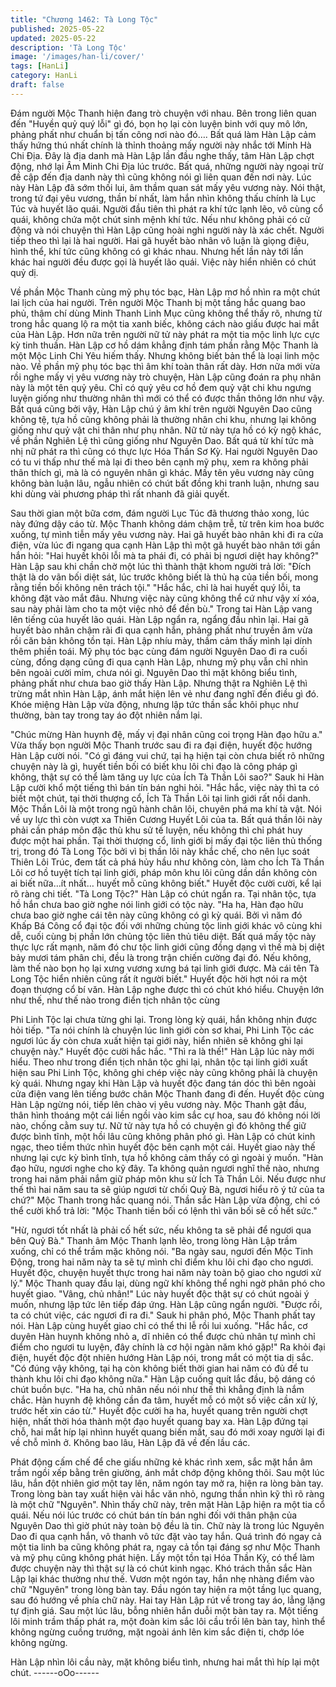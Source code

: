 ```yaml
---
title: "Chương 1462: Tà Long Tộc"
published: 2025-05-22
updated: 2025-05-22
description: 'Tà Long Tộc'
image: '/images/han-li/cover/'
tags: [HanLi]
category: HanLi
draft: false
---
```


Đám người Mộc Thanh hiện đang trò chuyện với nhau.
Bên trong liên quan đến "Huyền quỷ quý lỗi" gì đó, bọn họ lại còn
luyện binh với quy mô lớn, phảng phất như chuẩn bị tấn công nơi
nào đó….
Bất quá làm Hàn Lập cảm thấy hứng thú nhất chính là thỉnh
thoảng mấy người này nhắc tới Minh Hà Chi Địa.
Đây là địa danh mà Hàn Lập lần đầu nghe thấy, tâm Hàn Lập chợt
động, nhớ lại Âm Minh Chi Địa lúc trước.
Bất quá, những người này ngoại trừ đề cập đến địa danh này thì
cũng không nói gì liên quan đến nơi này.
Lúc này Hàn Lập đã sớm thối lui, âm thầm quan sát mấy yêu
vương này.
Nói thật, trong tứ đại yêu vương, thần bí nhất, làm hắn nhìn
không thấu chính là Lục Túc và huyết lão quái.
Người đầu tiên thì phát ra khí tức lạnh lẽo, vô cùng cổ quái,
không chứa một chút sinh mệnh khí tức. Nếu như không phải có
cử động và nói chuyện thì Hàn Lập cũng hoài nghi người này là
xác chết.
Người tiếp theo thì lại là hai người.
Hai gã huyết bào nhân vô luận là giọng điệu, hình thể, khí tức
cũng không có gì khác nhau. Nhưng hết lần này tới lần khác hai
người đều được gọi là huyết lão quái.
Việc này hiển nhiên có chút quỷ dị.

Về phần Mộc Thanh cùng mỹ phụ tóc bạc, Hàn Lập mơ hồ nhìn
ra một chút lai lịch của hai người.
Trên người Mộc Thanh bị một tầng hắc quang bao phủ, thậm chí
dùng Minh Thanh Linh Mục cũng không thể thấy rõ, nhưng từ
trong hắc quang lộ ra một tia xanh biếc, không cách nào giấu
được hai mắt của Hàn Lập.
Hơn nữa trên người nữ tử này phát ra một tia mộc linh lực cực kỳ
tinh thuần. Hàn Lập cơ hồ dám khẳng định tám phần rằng Mộc
Thanh là một Mộc Linh Chi Yêu hiếm thấy.
Nhưng không biết bản thể là loại linh mộc nào.
Về phần mỹ phụ tóc bạc thì âm khí toàn thân rất dày.
Hơn nữa mới vừa rồi nghe mấy vị yêu vương này trò chuyện, Hàn
Lập cũng đoán ra phụ nhân này là một tên quỷ yêu.
Chỉ có quỷ yêu cơ hồ đem quỷ vật chi khu ngưng luyện giống như
thường nhân thì mới có thể có được thần thông lớn như vậy.
Bất quá cũng bởi vậy, Hàn Lập chú ý âm khí trên người Nguyên
Dao cũng không tệ, tựa hồ cũng không phải là thường nhân chi
khu, nhưng lại không giống như quỷ vật chi thân như phụ nhân.
Nữ tử này tựa hồ có kỳ ngộ khác, về phần Nghiên Lệ thì cũng
giống như Nguyên Dao.
Bất quá từ khí tức mà nhị nữ phát ra thì cũng có thực lực Hóa
Thần Sơ Kỳ.
Hai người Nguyên Dao có tu vi thấp như thế mà lại đi theo bên
cạnh mỹ phụ, xem ra không phải thân thích gì, mà là có nguyên
nhân gì khác.
Mấy tên yêu vương này cũng không bàn luận lâu, ngẫu nhiên có
chút bất đồng khi tranh luận, nhưng sau khi dùng vài phương
pháp thì rất nhanh đã giải quyết.

Sau thời gian một bữa cơm, đám người Lục Túc đã thương thảo
xong, lúc này đứng dậy cáo từ.
Mộc Thanh không dám chậm trễ, từ trên kim hoa bước xuống, tự
mình tiễn mấy yêu vương này.
Hai gã huyết bào nhân khi đi ra cửa điện, vừa lúc đi ngang qua
cạnh Hàn Lập thì một gã huyết bào nhân tới gần hắn hỏi:
"Hai huyết khôi lỗi mà ta phái đi, có phải bị ngươi diệt hay không?"
Hàn Lập sau khi chần chờ một lúc thì thành thật khom người trả
lời:
"Đích thật là do vãn bối diệt sát, lúc trước không biết là thủ hạ của
tiền bối, mong rằng tiền bối không nên trách tội."
"Hắc hắc, chỉ là hai huyết quý lỗi, ta không đặt vào mắt đâu.
Nhưng việc này cũng không thể cứ như vậy xí xóa, sau này phải
làm cho ta một việc nhỏ để đền bù." Trong tai Hàn Lập vang lên
tiếng của huyết lão quái.
Hàn Lập ngẩn ra, ngẩng đầu nhìn lại.
Hai gã huyết bào nhân chậm rãi đi qua cạnh hắn, phảng phất như
truyền âm vừa rồi căn bản không tồn tại.
Hàn Lập nhíu mày, thầm cảm thấy mình lại dính thêm phiền toái.
Mỹ phụ tóc bạc cùng đám người Nguyên Dao đi ra cuối cùng,
đồng dạng cũng đi qua cạnh Hàn Lập, nhưng mỹ phụ vẫn chỉ nhìn
bên ngoài cười mỉm, chưa nói gì. Nguyên Dao thì mặt không biểu
tình, phảng phất như chưa bao giờ thấy Hàn Lập.
Nhưng thật ra Nghiên Lệ thì trừng mắt nhìn Hàn Lập, ánh mắt
hiện lên vẻ như đang nghĩ đến điều gì đó.
Khóe miệng Hàn Lập vừa động, nhưng lập tức thần sắc khôi phục
như thường, bàn tay trong tay áo đột nhiên nắm lại.

"Chúc mừng Hàn huynh đệ, mấy vị đại nhân cũng coi trọng Hàn
đạo hữu a." Vừa thấy bọn người Mộc Thanh trước sau đi ra đại
điện, huyết độc hướng Hàn Lập cười nói.
"Có gì đáng vui chứ, tại hạ hiện tại còn chưa biết rõ những chuyện
này là gì, huyết tiền bối có biết khu lôi chi đạo là công pháp gì
không, thật sự có thể làm tăng uy lực của Ích Tà Thần Lôi sao?"
Sauk hi Hàn Lập cười khổ một tiếng thì bán tín bán nghi hỏi.
"Hắc hắc, việc này thì ta có biết một chút, tại thời thượng cổ, Ích
Tà Thần Lôi tại linh giới rất nổi danh. Mộc Thần Lôi là một trong
ngũ hành chân lôi, chuyên phá ma khí tà vật. Nói về uy lực thì còn
vượt xa Thiên Cương Huyết Lôi của ta. Bất quá thần lôi này phải
cần pháp môn đặc thù khu sử tế luyện, nếu không thì chỉ phát huy
được một hai phần. Tại thời thượng cổ, linh giới bị mấy đại tộc liên
thủ thống trị, trong đó Tà Long Tộc bởi vì bị thần lôi này khắc chế,
cho nên lục soát Thiên Lôi Trúc, đem tất cả phá hủy hầu như
không còn, làm cho Ích Tà Thần Lôi cơ hồ tuyệt tích tại linh giới,
pháp môn khu lôi cũng dần dần không còn ai biết nữa…ít nhất…
huyết mỗ cũng không biết." Huyết độc cười cười, kể lại rõ ràng
chi tiết.
"Tà Long Tộc?" Hàn Lập có chút ngẩn ra.
Tại nhân tộc, tựa hồ hắn chưa bao giờ nghe nói linh giới có tộc
này.
"Ha ha, Hàn đạo hữu chưa bao giờ nghe cái tên này cũng không
có gì kỳ quái. Bởi vì năm đó Khấp Bá Công cổ đại tộc đối với
những chủng tộc linh giới khác vô cùng khi dễ, cuối cùng bị phần
lớn chủng tộc liên thủ tiêu diệt. Bất quá mấy tộc này thực lực rất
mạnh, năm đó chư tộc linh giới cũng đồng dạng vì thế mà bị diệt
bảy mươi tám phân chi, đều là trong trận chiến cường đại đó. Nếu
không, làm thế nào bọn họ lại xưng vương xưng bá tại linh giới
được. Mà cái tên Tà Long Tộc hiển nhiên cũng rất ít người biết."
Huyết độc hời hợt nói ra một đoạn thượng cổ bí văn.
Hàn Lập nghe được thì có chút khó hiểu.
Chuyện lớn như thế, như thế nào trong điển tịch nhân tộc cùng

Phi Linh Tộc lại chưa từng ghi lại. Trong lòng kỳ quái, hắn không
nhịn được hỏi tiếp.
"Ta nói chính là chuyện lúc linh giới còn sơ khai, Phi Linh Tộc các
ngươi lúc ấy còn chưa xuất hiện tại giới này, hiển nhiên sẽ không
ghi lại chuyện này." Huyết độc cười hắc hắc.
"Thì ra là thế!" Hàn Lập lúc này mới hiểu.
Theo như trong điển tịch nhân tộc ghi lại, nhân tộc tại linh giới
xuất hiện sau Phi Linh Tộc, không ghi chép việc này cũng không
phải là chuyện kỳ quái.
Nhưng ngay khi Hàn Lập và huyết độc đang tán dóc thì bên ngoài
cửa điện vang lên tiếng bước chân Mộc Thanh đang đi đến.
Huyết độc cùng Hàn Lập ngừng nói, tiếp lên chào vị yêu vương
này.
Mộc Thanh gật đầu, thân hình thoáng một cái liền ngồi vào kim
sắc cự hoa, sau đó không nói lời nào, chống cằm suy tư.
Nữ tử này tựa hồ có chuyện gì đó không thể giữ được bình tĩnh,
một hồi lâu cũng không phân phó gì.
Hàn Lập có chút kinh ngạc, theo tiềm thức nhìn huyết độc bên
cạnh một cái.
Huyết giao này thế nhưng lại cực kỳ bình tĩnh, tựa hồ không cảm
thấy có gì ngoài ý muốn.
"Hàn đạo hữu, ngươi nghe cho kỹ đây. Ta không quản ngươi nghĩ
thế nào, nhưng trong hai năm phải nắm giữ pháp môn khu sử Ích
Tà Thần Lôi. Nếu được như thế thì hai năm sau ta sẽ giúp ngươi
từ chối Quỷ Bà, ngươi hiểu rõ ý tứ của ta chứ?" Mộc Thanh trong
hắc quang nói.
Thần sắc Hàn Lập vừa động, chỉ có thể cười khổ trả lời:
"Mộc Thanh tiền bối có lệnh thì vãn bối sẽ cố hết sức."

"Hừ, ngươi tốt nhất là phải cố hết sức, nếu không ta sẽ phải để
ngươi qua bên Quỷ Bà." Thanh âm Mộc Thanh lạnh lẽo, trong
lòng Hàn Lập trầm xuống, chỉ có thể trầm mặc không nói.
"Ba ngày sau, ngươi đến Mộc Tinh Động, trong hai năm này ta sẽ
tự mình chỉ điểm khu lôi chi đạo cho ngươi. Huyết độc, chuyện
huyết thực trong hai năm này toàn bộ giao cho ngươi xử lý." Mộc
Thanh quay đầu lại, dùng ngữ khí không thể nghi ngờ phân phó
cho huyết giao.
"Vâng, chủ nhân!" Lúc này huyết độc thật sự có chút ngoài ý
muốn, nhưng lập tức lên tiếp đáp ứng.
Hàn Lập cũng ngẩn người.
"Được rồi, ta có chút việc, các ngươi đi ra đi." Sauk hi phân phó,
Mộc Thanh phất tay nói.
Hàn Lập cùng huyết giao chỉ có thể thi lễ rồi lui xuống.
"Hắc hắc, cơ duyên Hàn huynh không nhỏ a, dĩ nhiên có thể được
chủ nhân tự mình chỉ điểm cho ngươi tu luyện, đây chính là cơ hội
ngàn năm khó gặp!" Ra khỏi đại điện, huyết độc đột nhiên hướng
Hàn Lập nói, trong mắt có một tia dị sắc.
"Có đúng vậy không, tại hạ còn không biết thời gian hai năm có
đủ để tu thành khu lôi chi đạo không nữa." Hàn Lập cuống quít lắc
đầu, bộ dáng có chút buồn bực.
"Ha ha, chủ nhân nếu nói như thế thì khẳng định là nắm chắc.
Hàn huynh đệ không cần đa tâm, huyết mỗ có một số việc cần xử
lý, trước hết xin cáo từ." Huyết độc cười ha ha, huyết quang trên
người chợt hiện, nhất thời hóa thành một đạo huyết quang bay
xa.
Hàn Lập đứng tại chỗ, hai mắt híp lại nhìnn huyết quang biến mất,
sau đó mới xoay người lại đi về chỗ mình ở.
Không bao lâu, Hàn Lập đã về đến lầu các.

Phát động cấm chế để che giấu những kẻ khác rình xem, sắc mặt
hắn âm trầm ngồi xếp bằng trên giường, ánh mắt chớp động
không thôi.
Sau một lúc lâu, hắn đột nhiên giơ một tay lên, năm ngón tay mở
ra, hiện ra lòng bàn tay.
Trong lòng bàn tay xuất hiện vài hắc văn nhỏ, ngưng thần nhìn kỹ
thì rõ ràng là một chữ "Nguyên".
Nhìn thấy chữ này, trên mặt Hàn Lập hiện ra một tia cổ quái.
Nếu nói lúc trước có chút bán tín bán nghi đối với thân phận của
Nguyên Dao thì giờ phút này toàn bộ đều là tin.
Chữ này là trong lúc Nguyên Dao đi qua cạnh hắn, vô thanh vô
tức đặt vào tay hắn.
Quá trình đó ngay cả một tia linh ba cũng không phát ra, ngay cả
tồn tại đáng sợ như Mộc Thanh và mỹ phụ cũng không phát hiện.
Lấy một tồn tại Hóa Thần Kỳ, có thể làm được chuyện này thì thật
sự là có chút kinh ngạc.
Khó trách thần sắc Hàn Lập lại khác thường như thế.
Vươn một ngón tay, hắn nhẹ nhàng điểm vào chữ "Nguyên" trong
lòng bàn tay.
Đầu ngón tay hiện ra một tầng lục quang, sau đó hướng về phía
chữ này.
Hai tay Hàn Lập rút về trong tay áo, lẳng lặng tự định giá.
Sau một lúc lâu, bỗng nhiên hắn duỗi một bàn tay ra.
Một tiếng lôi minh trầm thấp phát ra, một đoàn kim sắc lôi cầu trồi
lên bàn tay, hình thể không ngừng cuồng trướng, mặt ngoài ánh
lên kim sắc điện ti, chớp lóe không ngừng.

Hàn Lập nhìn lôi cầu này, mặt không biểu tình, nhưng hai mắt thì
híp lại một chút.
------oOo------
